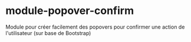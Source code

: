 # module-popover-confirm
Module pour créer facilement des popovers pour confirmer une action de l'utilisateur (sur base de Bootstrap)
